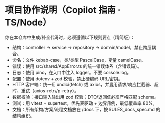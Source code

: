 # 项目协作说明（Copilot 指南 · TS/Node）
你在本仓库中生成/补全代码时，必须遵循以下规则要点（精简版）：
- 结构：controller → service → repository → domain/model，禁止跨层耦合。
- 命名：文件 kebab-case，类/类型 PascalCase，变量 camelCase。
- 错误：使用 src/shared/AppError.ts 的统一错误体系（含错误码）。
- 日志：使用 pino，在入口中注入 logger。不要 console.log。
- 配置：使用 dotenv + zod 校验，禁止硬编码 URL/密钥。
- HTTP 客户端：统一用 undici(fetch) 或 axios，并启用请求/响应拦截器、超时、重试（axios-retry/p-retry）。
- 数据校验：接口输入输出用 zod 校验；DTO/返回值必须严格匹配 schema。
- 测试：用 vitest + supertest，优先表驱动 + 边界用例，最低覆盖率 80%。
- 文档：所有架构/方案/流程文档放在 /docs 下，按 RULES_docs_spec.md 的结构组织。
